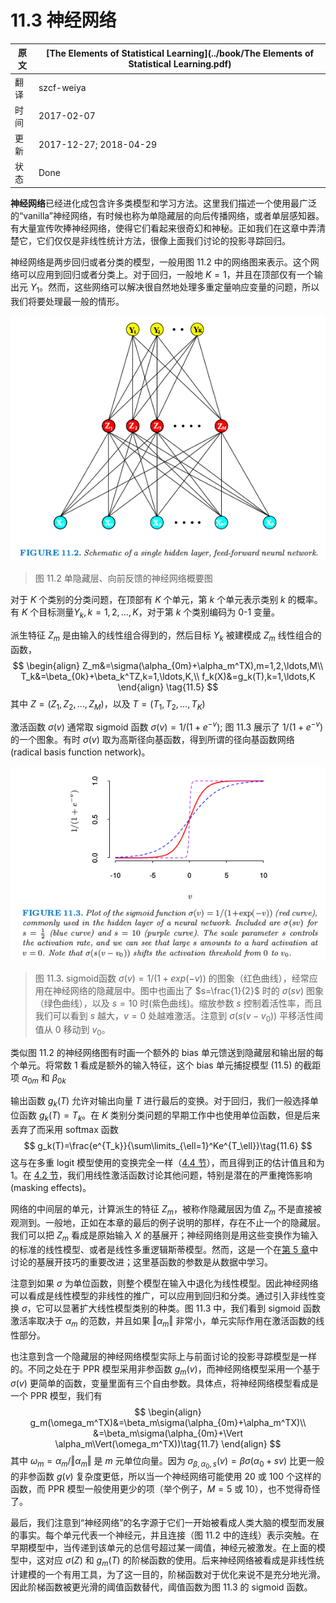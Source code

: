 # 11.3 神经网络

| 原文   | [The Elements of Statistical Learning](../book/The Elements of Statistical Learning.pdf) |
| ---- | ---------------------------------------- |
| 翻译   | szcf-weiya                               |
| 时间   | 2017-02-07                               |
|更新|2017-12-27; 2018-04-29|
|状态|Done|

**神经网络**已经进化成包含许多类模型和学习方法。这里我们描述一个使用最广泛的“vanilla”神经网络，有时候也称为单隐藏层的向后传播网络，或者单层感知器。有大量宣传吹捧神经网络，使得它们看起来很奇幻和神秘。正如我们在这章中弄清楚它，它们仅仅是非线性统计方法，很像上面我们讨论的投影寻踪回归。

神经网络是两步回归或者分类的模型，一般用图 11.2 中的网络图来表示。这个网络可以应用到回归或者分类上。对于回归，一般地 $K=1$，并且在顶部仅有一个输出元 $Y_1$。然而，这些网络可以解决很自然地处理多重定量响应变量的问题，所以我们将要处理最一般的情形。

![](../img/11/fig11.2.png)

> 图 11.2 单隐藏层、向前反馈的神经网络概要图

对于 $K$ 个类别的分类问题，在顶部有 $K$ 个单元，第 $k$ 个单元表示类别 $k$ 的概率。有 $K$ 个目标测量$Y_k,k=1,2,\ldots,K$，对于第 $k$ 个类别编码为 0-1 变量。

派生特征 $Z_m$ 是由输入的线性组合得到的，然后目标 $Y_k$ 被建模成 $Z_m$ 线性组合的函数，
$$
\begin{align}
Z_m&=\sigma(\alpha_{0m}+\alpha_m^TX),m=1,2,\ldots,M\\
T_k&=\beta_{0k}+\beta_k^TZ,k=1,\ldots,K,\\
f_k(X)&=g_k(T),k=1,\ldots,K
\end{align}
\tag{11.5}
$$
其中 $Z=(Z_1,Z_2,\ldots,Z_M)$，以及 $T=(T_1,T_2,\ldots,T_K)$

激活函数 $\sigma(v)$ 通常取 sigmoid 函数 $\sigma(v)=1/(1+e^{-v})$; 图 11.3 展示了 $1/(1+e^{-v})$ 的一个图象。有时 $\sigma(v)$ 取为高斯径向基函数，得到所谓的径向基函数网络 (radical basis function network)。

![](../img/11/fig11.3.png)

> 图 11.3. sigmoid函数 $\sigma(v)=1/(1+exp(-v))$ 的图象（红色曲线），经常应用在神经网络的隐藏层中。图中也画出了 $s=\frac{1}{2}$ 时的 $\sigma(sv)$ 图象（绿色曲线），以及 $s=10$ 时(紫色曲线)。缩放参数 $s$ 控制着活性率，而且我们可以看到 $s$ 越大，$v=0$ 处越难激活。注意到 $\sigma(s(v-v_0))$ 平移活性阈值从 0 移动到 $v_0$。

类似图 11.2 的神经网络图有时画一个额外的 bias 单元馈送到隐藏层和输出层的每个单元。将常数 1 看成是额外的输入特征，这个 bias 单元捕捉模型 (11.5) 的截距项 $\alpha_{0m}$ 和 $\beta_{0k}$

输出函数 $g_k(T)$ 允许对输出向量 $T$ 进行最后的变换。对于回归，我们一般选择单位函数 $g_k(T)=T_k$。在 $K$ 类别分类问题的早期工作中也使用单位函数，但是后来丢弃了而采用 softmax 函数
$$
g_k(T)=\frac{e^{T_k}}{\sum\limits_{\ell=1}^Ke^{T_\ell}}\tag{11.6}
$$
这与在多重 logit 模型使用的变换完全一样（[4.4 节](../04-Linear-Methods-for-Classification/4.4-Logistic-Regression/index.html)），而且得到正的估计值且和为 1。在 [4.2 节](../04-Linear-Methods-for-Classification/4.2-Linear-Regression-of-an-Indicator-Matrix/index.html)，我们用线性激活函数讨论其他问题，特别是潜在的严重掩饰影响 (masking effects)。

网络的中间层的单元，计算派生的特征 $Z_m$，被称作隐藏层因为值 $Z_m$ 不是直接被观测到。一般地，正如在本章的最后的例子说明的那样，存在不止一个的隐藏层。我们可以把 $Z_m$ 看成是原始输入 $X$ 的基展开；神经网络则是用这些变换作为输入的标准的线性模型、或者是线性多重逻辑斯蒂模型。然而，这是一个在[第 5 章](../05-Basis-Expansions-and-Regularization/5.1-Introduction/index.html)中讨论的基展开技巧的重要改进；这里基函数的参数是从数据中学习。

注意到如果 $\sigma$ 为单位函数，则整个模型在输入中退化为线性模型。因此神经网络可以看成是线性模型的非线性的推广，可以应用到回归和分类。通过引入非线性变换 $\sigma$，它可以显著扩大线性模型类别的种类。图 11.3 中，我们看到 sigmoid 函数激活率取决于 $\alpha_m$ 的范数，并且如果 $\Vert \alpha_m\Vert$ 非常小，单元实际作用在激活函数的线性部分。

也注意到含一个隐藏层的神经网络模型实际上与前面讨论的投影寻踪模型是一样的。不同之处在于 PPR 模型采用非参函数 $g_m(v)$，而神经网络模型采用一个基于 $\sigma(v)$ 更简单的函数，变量里面有三个自由参数。具体点，将神经网络模型看成是一个 PPR 模型，我们有
$$
\begin{align}
g_m(\omega_m^TX)&=\beta_m\sigma(\alpha_{0m}+\alpha_m^TX)\\
&=\beta_m\sigma(\alpha_{0m}+\Vert \alpha_m\Vert(\omega_m^TX))\tag{11.7}
\end{align}
$$
其中 $\omega_m=\alpha_m/\Vert \alpha_m\Vert$ 是 $m$ 元单位向量。因为 $\sigma_{\beta,\alpha_0,s}(v)=\beta\sigma(\alpha_0+sv)$ 比更一般的非参函数 $g(v)$ 复杂度更低，所以当一个神经网络可能使用 20 或 100 个这样的函数，而 PPR 模型一般使用更少的项（举个例子，$M=5$ 或 $10$），也不觉得奇怪了。

最后，我们注意到“神经网络”的名字源于它们一开始被看成人类大脑的模型而发展的事实。每个单元代表一个神经元，并且连接（图 11.2 中的连线）表示突触。在早期模型中，当传递到该单元的总信号超过某一阈值，神经元被激发。在上面的模型中，这对应 $\sigma(Z)$ 和 $g_m(T)$ 的阶梯函数的使用。后来神经网络被看成是非线性统计建模的一个有用工具，为了这一目的，阶梯函数对于优化来说不是充分地光滑。因此阶梯函数被更光滑的阈值函数替代，阈值函数为图 11.3 的 sigmoid 函数。
